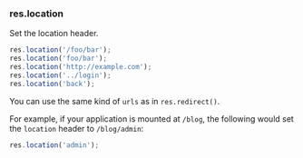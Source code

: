 <h3 id='res.location'>res.location</h3>

Set the location header.

```js
res.location('/foo/bar');
res.location('foo/bar');
res.location('http://example.com');
res.location('../login');
res.location('back');
```

You can use the same kind of `urls` as in `res.redirect()`.

For example, if your application is mounted at `/blog`, the following would set the `location` header to `/blog/admin`:

```js
res.location('admin');
```
